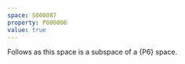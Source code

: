 ```yaml
---
space: S000087
property: P000006
value: true
---
```


Follows as this space is a subspace of a {P6} space.
